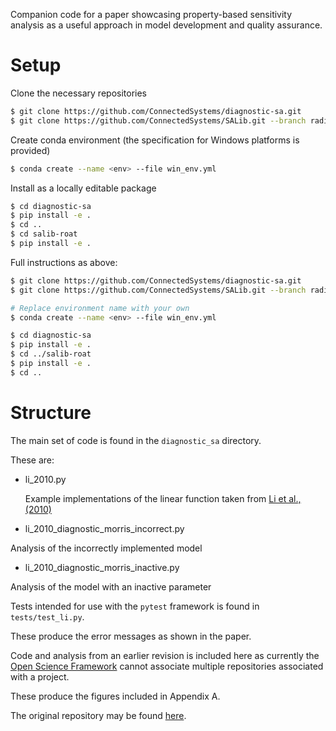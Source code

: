 
Companion code for a paper showcasing property-based sensitivity analysis as a useful approach in model development and quality assurance.


# Setup

Clone the necessary repositories

```bash
$ git clone https://github.com/ConnectedSystems/diagnostic-sa.git
$ git clone https://github.com/ConnectedSystems/SALib.git --branch radial-oat-method --single-branch salib-roat 
```

Create conda environment (the specification for Windows platforms is provided)

```bash
$ conda create --name <env> --file win_env.yml
```

Install as a locally editable package

```bash
$ cd diagnostic-sa
$ pip install -e .
$ cd ..
$ cd salib-roat
$ pip install -e .
```

Full instructions as above:

```bash
$ git clone https://github.com/ConnectedSystems/diagnostic-sa.git
$ git clone https://github.com/ConnectedSystems/SALib.git --branch radial-oat-method --single-branch salib-roat 

# Replace environment name with your own
$ conda create --name <env> --file win_env.yml

$ cd diagnostic-sa
$ pip install -e .
$ cd ../salib-roat
$ pip install -e .
$ cd ..
```

# Structure

The main set of code is found in the `diagnostic_sa` directory.

These are:
* li_2010.py

  Example implementations of the linear function taken from [Li et al., (2010)](https://doi.org/10.1021/jp9096919)

* li_2010_diagnostic_morris_incorrect.py

Analysis of the incorrectly implemented model

* li_2010_diagnostic_morris_inactive.py

Analysis of the model with an inactive parameter


Tests intended for use with the `pytest` framework is found in `tests/test_li.py`.

These produce the error messages as shown in the paper.

Code and analysis from an earlier revision is included here as currently the [Open Science Framework](https://osf.io) cannot associate multiple repositories associated with a project.

These produce the figures included in Appendix A.

The original repository may be found [here](https://github.com/ConnectedSystems/oat-use).





